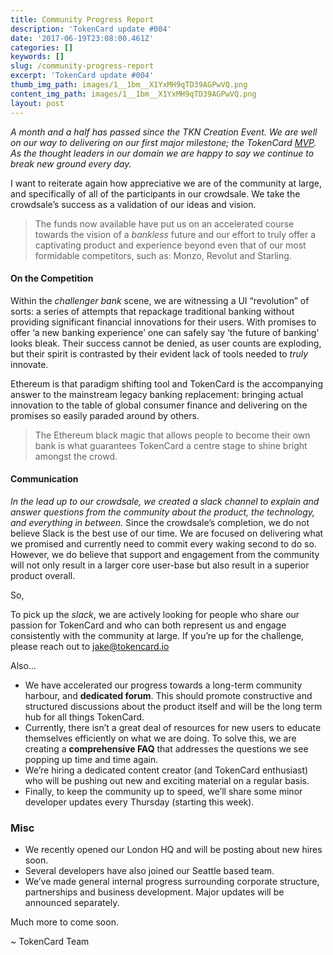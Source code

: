 ```yaml
---
title: Community Progress Report
description: 'TokenCard update #004'
date: '2017-06-19T23:08:00.461Z'
categories: []
keywords: []
slug: /community-progress-report
excerpt: 'TokenCard update #004'
thumb_img_path: images/1__1bm__X1YxMH9qTD39AGPwVQ.png
content_img_path: images/1__1bm__X1YxMH9qTD39AGPwVQ.png
layout: post
---
```



_A month and a half has passed since the TKN Creation Event. We are well on our way to delivering on our first major milestone; the TokenCard_ [_MVP_](https://medium.com/monolithstudio/tokencard-mvp-distribution-whos-in-d4f3801e83ca)_. As the thought leaders in our domain we are happy to say we continue to break new ground every day._

I want to reiterate again how appreciative we are of the community at large, and specifically of all of the participants in our crowdsale. We take the crowdsale’s success as a validation of our ideas and vision.

> The funds now available have put us on an accelerated course towards the vision of a _bankless_ future and our effort to truly offer a captivating product and experience beyond even that of our most formidable competitors, such as: Monzo, Revolut and Starling.

#### On the Competition

Within the _challenger bank_ scene, we are witnessing a UI “revolution” of sorts: a series of attempts that repackage traditional banking without providing significant financial innovations for their users. With promises to offer ‘a new banking experience’ one can safely say ‘the future of banking’ looks bleak. Their success cannot be denied, as user counts are exploding, but their spirit is contrasted by their evident lack of tools needed to _truly_ innovate.

Ethereum is that paradigm shifting tool and TokenCard is the accompanying answer to the mainstream legacy banking replacement: bringing actual innovation to the table of global consumer finance and delivering on the promises so easily paraded around by others.

> The Ethereum black magic that allows people to become their own bank is what guarantees TokenCard a centre stage to shine bright amongst the crowd.

#### Communication

_In the lead up to our crowdsale, we created a slack channel to explain and answer questions from the community about the product, the technology, and everything in between._ Since the crowdsale’s completion, we do not believe Slack is the best use of our time. We are focused on delivering what we promised and currently need to commit every waking second to do so. However, we do believe that support and engagement from the community will not only result in a larger core user-base but also result in a superior product overall.

So,

To pick up the _slack_, we are actively looking for people who share our passion for TokenCard and who can both represent us and engage consistently with the community at large. If you’re up for the challenge, please reach out to jake@tokencard.io

Also…

*   We have accelerated our progress towards a long-term community harbour, and **dedicated forum**. This should promote constructive and structured discussions about the product itself and will be the long term hub for all things TokenCard.
*   Currently, there isn’t a great deal of resources for new users to educate themselves efficiently on what we are doing. To solve this, we are creating a **comprehensive FAQ** that addresses the questions we see popping up time and time again.
*   We’re hiring a dedicated content creator (and TokenCard enthusiast) who will be pushing out new and exciting material on a regular basis.
*   Finally, to keep the community up to speed, we’ll share some minor developer updates every Thursday (starting this week).

### **Misc**

*   We recently opened our London HQ and will be posting about new hires soon.
*   Several developers have also joined our Seattle based team.
*   We’ve made general internal progress surrounding corporate structure, partnerships and business development. Major updates will be announced separately.

Much more to come soon.

~ TokenCard Team